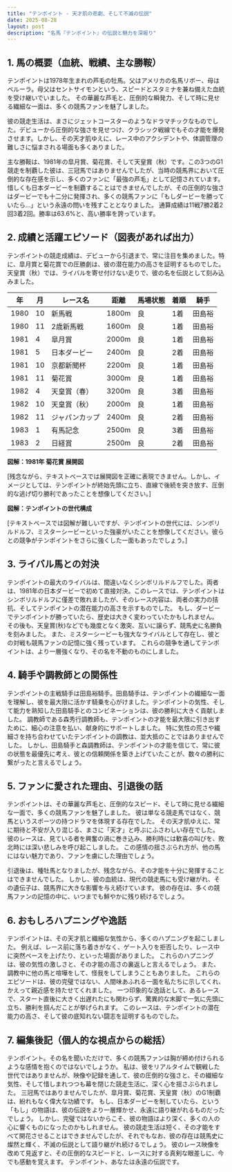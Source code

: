 ```yaml
---
title: "テンポイント - 天才肌の悲劇、そして不滅の伝説"
date: 2025-08-28
layout: post
description: "名馬『テンポイント』の伝説と魅力を深堀り"
---
```


## 1. 馬の概要（血統、戦績、主な勝鞍）

テンポイントは1978年生まれの芦毛の牡馬。父はアメリカの名馬リボー、母はペルーラ。母父はセントサイモンという、スピードとスタミナを兼ね備えた血統を受け継いでいました。  その華麗な芦毛と、圧倒的な瞬発力、そして時に見せる繊細な一面は、多くの競馬ファンを魅了しました。

彼の競走生活は、まさにジェットコースターのようなドラマチックなものでした。デビューから圧倒的な強さを見せつけ、クラシック戦線でもその才能を爆発させます。しかし、その天才肌ゆえに、レース中のアクシデントや、体調管理の難しさに悩まされる場面も多くありました。

主な勝鞍は、1981年の皐月賞、菊花賞、そして天皇賞（秋）です。この3つのG1競走を制覇した彼は、三冠馬ではありませんでしたが、当時の競馬界において圧倒的な存在感を示し、多くのファンに「最強の芦毛」として記憶されています。  惜しくも日本ダービーを制覇することはできませんでしたが、その圧倒的な強さはダービーでも十二分に発揮され、多くの競馬ファンに「もしダービーを勝っていたら…」という永遠の問いを残すこととなりました。  通算成績は11戦7勝2着2回3着2回。勝率は63.6%と、高い勝率を誇っています。


## 2. 成績と活躍エピソード（図表があれば出力）

テンポイントの競走成績は、デビューから引退まで、常に注目を集めました。特に、皐月賞と菊花賞での圧勝劇は、彼の潜在能力の高さを証明するものでした。天皇賞（秋）では、ライバルを寄せ付けない走りで、彼の名を伝説として刻み込みました。

| 年 | 月 | レース名 | 距離 | 馬場状態 | 着順 | 騎手 |
|---|---|---|---|---|---|---|
| 1980 | 10 | 新馬戦 | 1800m | 良 | 1着 | 田島裕 |
| 1980 | 11 | 2歳新馬戦 | 1600m | 良 | 1着 | 田島裕 |
| 1981 | 4 | 皐月賞 | 2000m | 良 | 1着 | 田島裕 |
| 1981 | 5 | 日本ダービー | 2400m | 良 | 2着 | 田島裕 |
| 1981 | 10 | 京都新聞杯 | 2200m | 良 | 1着 | 田島裕 |
| 1981 | 11 | 菊花賞 | 3000m | 良 | 1着 | 田島裕 |
| 1982 | 4 | 天皇賞（春） | 3200m | 良 | 3着 | 田島裕 |
| 1982 | 10 | 天皇賞（秋） | 2000m | 良 | 1着 | 田島裕 |
| 1982 | 11 | ジャパンカップ | 2400m | 良 | 2着 | 田島裕 |
| 1983 | 1 | 有馬記念 | 2500m | 良 | 3着 | 田島裕 |
| 1983 | 2 | 日経賞 | 2500m | 良 | 2着 | 田島裕 |


**図解：1981年 菊花賞 展開図**

[残念ながら、テキストベースでは展開図を正確に表現できません。しかし、イメージとしては、テンポイントが終始先頭に立ち、直線で後続を突き放す、圧倒的な逃げ切り勝利であったことを想像してください。]

**図解：テンポイントの世代構成**

[テキストベースでは図解が難しいですが、テンポイントの世代には、シンボリルドルフ、ミスターシービーといった強豪がいたことを想像してください。彼らとの競争がテンポイントをさらに強くした一面もあったでしょう。]


## 3. ライバル馬との対決

テンポイントの最大のライバルは、間違いなくシンボリルドルフでした。両者は、1981年の日本ダービーで初めて直接対決。このレースでは、テンポイントはシンボリルドルフに僅差で敗れましたが、そのレース内容は、両者の実力の拮抗、そしてテンポイントの潜在能力の高さを示すものでした。  もし、ダービーでテンポイントが勝っていたら、歴史は大きく変わっていたかもしれません。  その後も、天皇賞(秋)などでも幾度となく激突、互いに譲らず、競馬史に名勝負を刻みました。  また、ミスターシービーも強大なライバルとして存在し、彼との対戦も競馬ファンの記憶に強く残っています。  これらの競争を通してテンポイントは、より一層強くなり、その名を不動のものにしました。


## 4. 騎手や調教師との関係性

テンポイントの主戦騎手は田島裕騎手。田島騎手は、テンポイントの繊細な一面を理解し、彼を最大限に活かす騎乗を心がけました。テンポイントの気性、そして能力を熟知した田島騎手とのコンビネーションは、彼の勝利に大きく貢献しました。  調教師である森秀行調教師も、テンポイントの才能を最大限に引き出すために、細心の注意を払い、献身的にサポートしました。  特に気性の荒さや繊細さを持ち合わせていたテンポイントの調教は、並大抵のことではありませんでした。  しかし、田島騎手と森調教師は、テンポイントの才能を信じて、常に彼の状態を最優先に考え、彼との信頼関係を築き上げていたことが、数々の勝利に繋がったと言えるでしょう。


## 5. ファンに愛された理由、引退後の話

テンポイントは、その華麗な芦毛と、圧倒的なスピード、そして時に見せる繊細な一面で、多くの競馬ファンを魅了しました。  彼は単なる競走馬ではなく、競馬というスポーツの持つドラマを体現する存在でした。  その天才肌ゆえに、常に期待と不安が入り混じる、まさに「天才」と呼ぶにふさわしい存在でした。  彼のレースは、見ている者を興奮の渦に巻き込み、勝利時には歓喜の叫びを、敗北時には深い悲しみを呼び起こしました。  この感情の揺さぶられ方が、他の馬にはない魅力であり、ファンを虜にした理由でしょう。

引退後は、種牡馬となりましたが、残念ながら、その才能を十分に発揮することはできませんでした。  しかし、彼の血統は、現代の競走馬にも受け継がれ、その遺伝子は、競馬界に大きな影響を与え続けています。  彼の存在は、多くの競馬ファンの記憶の中に、いつまでも鮮やかに残り続けるでしょう。


## 6. おもしろハプニングや逸話

テンポイントは、その天才肌と繊細な気性から、多くのハプニングを起こしました。  例えば、レース前に落ち着きがなく、ゲート入りを拒否したり、レース中に突然ペースを上げたり、といった場面がありました。  これらのハプニングは、彼の気性の激しさと、その才能の高さの裏返しと言えるでしょう。  また、調教中に他の馬と喧嘩をして、怪我をしてしまうこともありました。  これらのエピソードは、彼の完璧ではない、人間味あふれる一面を私たちに示してくれ、かえって親近感を持たせてくれました。  一つ印象的な逸話として、あるレースで、スタート直後に大きく出遅れたにも関わらず、驚異的な末脚で一気に先頭に立ち、勝利を掴んだことが挙げられます。  このレースは、テンポイントの潜在能力の高さ、そして彼の底知れない闘志を証明するものでした。


## 7. 編集後記（個人的な視点からの総括）

テンポイント。その名を聞いただけで、多くの競馬ファンは胸が締め付けられるような感情を抱くのではないでしょうか。  私は、彼をリアルタイムで観戦した世代ではありませんが、映像や記録を通して、彼の圧倒的な強さと、その繊細な気性、そして惜しまれつつも幕を閉じた競走生活に、深く心を揺さぶられました。  三冠馬ではありませんでしたが、皐月賞、菊花賞、天皇賞（秋）のG1制覇は、紛れもなく偉大な功績です。  もし、日本ダービーを制していたら、という「もし」の物語は、彼の伝説をより一層輝かせ、永遠に語り継がれるものだったでしょう。  しかし、完璧ではないからこそ、彼の物語はより深く、多くの人の心に響くものになったのかもしれません。  彼の競走生活は短く、その才能をすべて開花させることはできませんでしたが、それでもなお、彼の存在は競馬史に燦然と輝く、不滅の伝説として語り継がれ続けるでしょう。  彼のレース映像を改めて見返すと、その圧倒的なスピードと、レースに対する真剣な眼差しに、今でも感動を覚えます。  テンポイント、あなたは永遠の伝説です。
